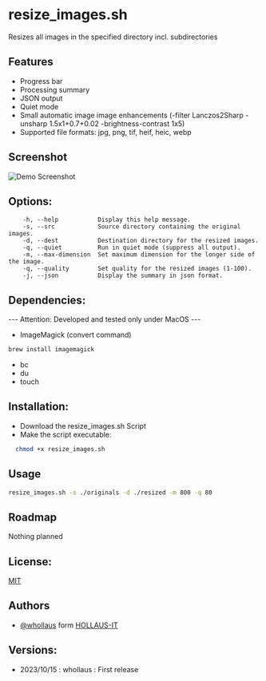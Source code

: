 # resize_images.sh
Resizes all images in the specified directory incl. subdirectories

## Features

- Progress bar
- Processing summary
- JSON output
- Quiet mode
- Small automatic image image enhancements (-filter Lanczos2Sharp -unsharp 1.5x1+0.7+0.02 -brightness-contrast 1x5)
- Supported file formats: jpg, png, tif, heif, heic, webp

## Screenshot

![Demo Screenshot]([https://via.placeholder.com/468x300?text=App+Screenshot+Here](https://github.com/whollaus/resize_images.sh/blob/main/SCR-20231015-oqvq.png))

## Options:

 		-h, --help           Display this help message.
 		-s, --src            Source directory containing the original images.
 		-d, --dest           Destination directory for the resized images.
 		-q, --quiet          Run in quiet mode (suppress all output).
 		-m, --max-dimension  Set maximum dimension for the longer side of the image.
 		-q, --quality        Set quality for the resized images (1-100).
 		-j, --json        	 Display the summary in json format.

## Dependencies:

--- Attention: Developed and tested only under MacOS ---

- ImageMagick (convert command)
```bash
brew install imagemagick
```
- bc
- du
- touch

## Installation:

- Download the resize_images.sh Script
- Make the script executable:
```bash
  chmod +x resize_images.sh
```

## Usage

```bash
resize_images.sh -s ./originals -d ./resized -m 800 -q 80
```

## Roadmap

Nothing planned

## License:

[MIT](https://choosealicense.com/licenses/mit/)

## Authors

- [@whollaus](https://github.com/whollaus) form [HOLLAUS-IT](https://hollaus-it.at/)

## Versions:

- 2023/10/15 : whollaus : First release
